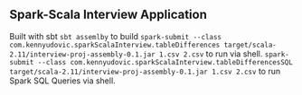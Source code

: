 ## Spark-Scala Interview Application

Built with sbt
`sbt assemlby` to build
`spark-submit --class com.kennyudovic.sparkScalaInterview.tableDifferences target/scala-2.11/interview-proj-assembly-0.1.jar 1.csv 2.csv` to run via shell.
`spark-submit --class com.kennyudovic.sparkScalaInterview.tableDifferencesSQL target/scala-2.11/interview-proj-assembly-0.1.jar 1.csv 2.csv` to run Spark SQL Queries via shell.
